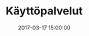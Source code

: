 ---
layout: page
title: "Käyttöpalvelut"
category: huolenpito
date: 2017-03-17 15:00:00
order: 1
---